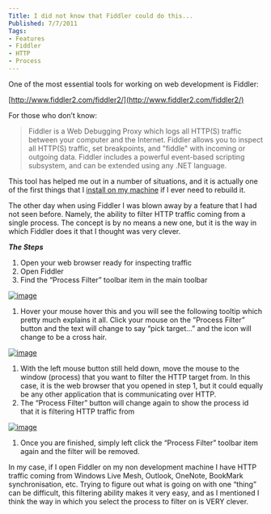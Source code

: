 ```yaml
---
Title: I did not know that Fiddler could do this...
Published: 7/7/2011
Tags:
- Features
- Fiddler
- HTTP
- Process
---
```


One of the most essential tools for working on web development is Fiddler:

[http://www.fiddler2.com/fiddler2/](http://www.fiddler2.com/fiddler2/)

For those who don’t know:
 
> Fiddler is a Web Debugging Proxy which logs all HTTP(S) traffic between your computer and the Internet. Fiddler allows you to inspect all HTTP(S) traffic, set breakpoints, and "fiddle" with incoming or outgoing data. Fiddler includes a powerful event-based scripting subsystem, and can be extended using any .NET language.

This tool has helped me out in a number of situations, and it is actually one of the first things that I [install on my machine](http://www.gep13.co.uk/blog/comprehensive-list-of-applicationsconfigurations-for-new-pc) if I ever need to rebuild it.

The other day when using Fiddler I was blown away by a feature that I had not seen before. Namely, the ability to filter HTTP traffic coming from a single process. The concept is by no means a new one, but it is the way in which Fiddler does it that I thought was very clever.

**_The Steps_**

1. Open your web browser ready for inspecting traffic
1. Open Fiddler
1. Find the “Process Filter” toolbar item in the main toolbar       
       
[![image](http://www.gep13.co.uk/blog/wp-content/uploads/2011/07/image_thumb.png)](http://www.gep13.co.uk/blog/wp-content/uploads/2011/07/image.png)        

1. Hover your mouse hover this and you will see the following tooltip which pretty much explains it all. Click your mouse on the “Process Filter” button and the text will change to say “pick target...” and the icon will change to be a cross hair.       
       
[![image](http://www.gep13.co.uk/blog/wp-content/uploads/2011/07/image_thumb1.png)](http://www.gep13.co.uk/blog/wp-content/uploads/2011/07/image1.png)        

1. With the left mouse button still held down, move the mouse to the window (process) that you want to filter the HTTP target from. In this case, it is the web browser that you opened in step 1, but it could equally be any other application that is communicating over HTTP. 
1. The “Process Filter” button will change again to show the process id that it is filtering HTTP traffic from       
       
[![image](http://www.gep13.co.uk/blog/wp-content/uploads/2011/07/image_thumb2.png)](http://www.gep13.co.uk/blog/wp-content/uploads/2011/07/image2.png)   

1. Once you are finished, simply left click the “Process Filter” toolbar item again and the filter will be removed.

In my case, if I open Fiddler on my non development machine I have HTTP traffic coming from Windows Live Mesh, Outlook, OneNote, BookMark synchronisation, etc. Trying to figure out what is going on with one “thing” can be difficult, this filtering ability makes it very easy, and as I mentioned I think the way in which you select the process to filter on is VERY clever.
